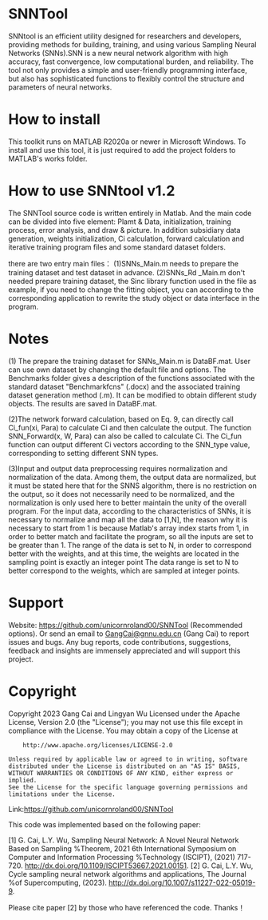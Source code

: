 # SNNTool
SNNtool is an efficient utility designed for researchers and developers, providing methods for building, training, and using various Sampling Neural Networks (SNNs).SNN is a new neural network algorithm with high accuracy, fast convergence, low computational burden, and reliability. The tool not only provides a simple and user-friendly programming interface, but also has sophisticated functions to flexibly control the structure and parameters of neural networks. 

# How to install
This toolkit runs on MATLAB R2020a or newer in Microsoft Windows.
To install and use this tool, it is just required to add the project folders to MATLAB's works folder. 

# How to use SNNtool v1.2
The SNNTool source code is written entirely in Matlab. And the main code can be divided into five element: Plamt & Data, initialization, training process, error analysis, and draw & picture. In addition subsidiary data generation, weights initialization, Ci calculation, forward calculation and iterative training program files and some standard dataset folders. 

there are two entry main files：
(1)SNNs_Main.m needs to prepare the training dataset and test dataset in advance.
(2)SNNs_Rd _Main.m don't needed prepare training dataset, the Sinc library function used in the  file as example, if you need to change the fitting object, you can according to the corresponding application to rewrite the study object or data interface in the program.

# Notes 
(1) The prepare the training dataset for SNNs_Main.m is DataBF.mat. User can use own dataset by changing the default file and options.
The Benchmarks folder gives a description of the functions associated with the standard dataset "Benchmarkfcns" (.docx) and the associated training dataset generation method (.m). It can be modified to obtain different study objects. The results are saved in DataBF.mat.

(2)The network forward calculation, based on Eq. 9, can directly call Ci_fun(xi, Para) to calculate Ci and then calculate the output. The function SNN_Forward(x, W, Para) can also be called to calculate Ci. The Ci_fun function can output different Ci vectors according to the SNN_type value, corresponding to setting different SNN types.

(3)Input and output data preprocessing requires normalization and normalization of the data. Among them, the output data are normalized, but it must be stated here that for the SNNS algorithm, there is no restriction on the output, so it does not necessarily need to be normalized, and the normalization is only used here to better maintain the unity of the overall program. For the input data, according to the characteristics of SNNs, it is necessary to normalize and map all the data to [1,N], the reason why it is necessary to start from 1 is because Matlab's array index starts from 1, in order to better match and facilitate the program, so all the inputs are set to be greater than 1. The range of the data is set to N, in order to correspond better with the weights, and at this time, the weights are located in the sampling point is exactly an integer point The data range is set to N to better correspond to the weights, which are sampled at integer points.

# Support 
Website: https://github.com/unicornroland00/SNNTool (Recommended options).
Or send an email to GangCai@gnnu.edu.cn (Gang Cai) to report issues and bugs. 
Any bug reports, code contributions, suggestions, feedback and insights are immensely appreciated and will support this project.

# Copyright 
Copyright 2023 Gang Cai and Lingyan Wu
    Licensed under the Apache License, Version 2.0 (the "License");
    you may not use this file except in compliance with the License.
    You may obtain a copy of the License at

        http://www.apache.org/licenses/LICENSE-2.0

    Unless required by applicable law or agreed to in writing, software
    distributed under the License is distributed on an "AS IS" BASIS,
    WITHOUT WARRANTIES OR CONDITIONS OF ANY KIND, either express or implied.
    See the License for the specific language governing permissions and
    limitations under the License.

   Link:https://github.com/unicornroland00/SNNTool


   This code was implemented based on the following paper:

[1] G. Cai, L.Y. Wu, Sampling Neural Network: A Novel Neural Network Based on Sampling %Theorem, 2021 6th International Symposium on Computer and Information Processing %Technology (ISCIPT), (2021) 717-720. http://dx.doi.org/10.1109/ISCIPT53667.2021.00151.
[2] G. Cai, L.Y. Wu, Cycle sampling neural network algorithms and applications, The Journal %of Supercomputing, (2023). http://dx.doi.org/10.1007/s11227-022-05019-9.

   Please cite paper [2] by those who have referenced the code. Thanks！
